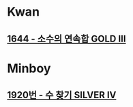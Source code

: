 
# Kwan
## [1644 - 소수의 연속합 GOLD III](https://www.acmicpc.net/problem/1644)

# Minboy
## [1920번 - 수 찾기 SILVER IV](https://www.acmicpc.net/problem/1920)

